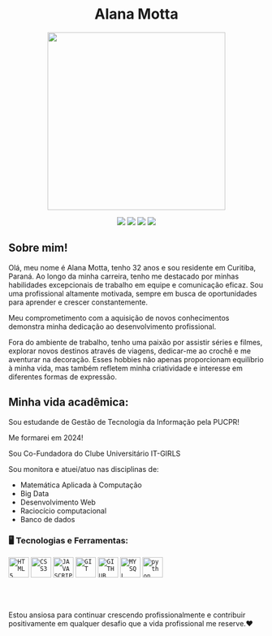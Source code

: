 <div dsplay="inline-block">
 
  <h1 align="center">Alana Motta</h1>
  <p align="center">
  <img src="https://github.com/AlunaAlanaMotta/AlunaAlanaMotta/assets/107065094/10ffe0cb-8dc2-4271-a448-60f8b151e5d0" width="350">
</p>





  <p align="center"
    <a href="https://www.youtube.com/@alanamotta2249/videos" target="_blank"><img loading="lazy" src="https://img.shields.io/badge/YouTube-FF0000?style=for-the-badge&logo=youtube&logoColor=white" target="_blank"></a>
    <a href="https://www.instagram.com/mottaalana0?igsh=MTZha2dmeGpoMHRqeQ==" target="_blank"><img loading="lazy" src="https://img.shields.io/badge/-Instagram-%23E4405F?style=for-the-badge&logo=instagram&logoColor=white" target="_blank"></a>
    <a href = "mottaalana0@gmail.com"><img loading="lazy" src="https://img.shields.io/badge/Gmail-D14836?style=for-the-badge&logo=gmail&logoColor=white" target="_blank"></a>
    <a href="https://www.linkedin.com/in/alana-motta-da-cruz-dev/" target="_blank"><img loading="lazy" src="https://img.shields.io/badge/-LinkedIn-%230077B5?style=for-the-badge&logo=linkedin&logoColor=white" target="_blank"></a>   
  </p>
</div>

## Sobre mim!

Olá, meu nome é Alana Motta, tenho 32 anos e sou residente em Curitiba, Paraná. Ao longo da minha carreira, tenho me destacado por minhas habilidades excepcionais de trabalho em equipe e comunicação eficaz. Sou uma profissional altamente motivada, sempre em busca de oportunidades para aprender e crescer constantemente.

 Meu comprometimento com a aquisição de novos conhecimentos demonstra minha dedicação ao desenvolvimento profissional.

Fora do ambiente de trabalho, tenho uma paixão por assistir séries e filmes, explorar novos destinos através de viagens, dedicar-me ao crochê e me aventurar na decoração. Esses hobbies não apenas proporcionam equilíbrio à minha vida, mas também refletem minha criatividade e interesse em diferentes formas de expressão.


<p align="center">
  
</p>

## Minha vida acadêmica:

Sou estudande de Gestão de Tecnologia da Informação pela PUCPR!

Me formarei em 2024!

Sou Co-Fundadora do Clube Universitário IT-GIRLS



Sou monitora e atuei/atuo nas disciplinas de:
- Matemática Aplicada à Computação
- Big Data
- Desenvolvimento Web
- Raciocício computacional
- Banco de dados



### 🖥️ Tecnologias e Ferramentas:


<code><img width="40px" src="https://cdn.jsdelivr.net/gh/devicons/devicon/icons/html5/html5-original-wordmark.svg" title = "HTML5"/></code>
<code><img width="40px" src="https://cdn.jsdelivr.net/gh/devicons/devicon/icons/css3/css3-original-wordmark.svg" title = "CSS3"/></code>
<code><img width="40px" src="https://cdn.jsdelivr.net/gh/devicons/devicon/icons/javascript/javascript-original.svg" title = "JAVASCRIPT"/></code>
<code><img width="40px" src="https://cdn.jsdelivr.net/gh/devicons/devicon/icons/git/git-original.svg" title = "GIT"/></code>
<code><img width="40px" src="https://cdn.jsdelivr.net/gh/devicons/devicon/icons/github/github-original.svg" title = "GITHUB"/></code>
<code><img width="40px" src="https://cdn.jsdelivr.net/gh/devicons/devicon/icons/mysql/mysql-original.svg" title = "MYSQL"/></code>
<code><img width="40px" src="https://cdn.jsdelivr.net/gh/devicons/devicon/icons/python/python-original.svg" title = "python"/></code>

<br></br>

Estou ansiosa para continuar crescendo profissionalmente e contribuir positivamente em qualquer desafio que a vida profissional me reserve.❤
<br></br>


<!--
**AlunaAlanaMotta/AlunaAlanaMotta** is a ✨ _special_ ✨ repository because its `README.md` (this file) appears on your GitHub profile.

Here are some ideas to get you started:

- 🔭 I’m currently working on ...
- 🌱 I’m currently learning ...
- 👯 I’m looking to collaborate on ...
- 🤔 I’m looking for help with ...
- 💬 Ask me about ...
- 📫 How to reach me: ...
- 😄 Pronouns: Ela/Dela
- ⚡ Fun fact: ...
-->
